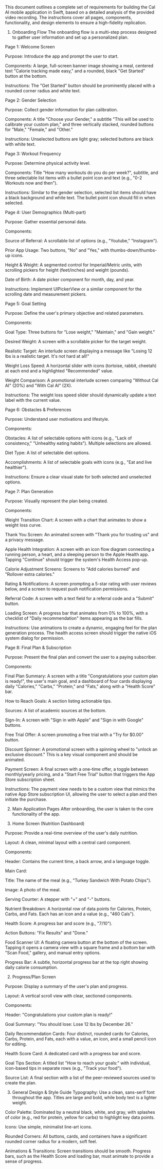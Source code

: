 This document outlines a complete set of requirements for building the Cal AI mobile application in Swift, based on a detailed analysis of the provided video recording. The instructions cover all pages, components, functionality, and design elements to ensure a high-fidelity replication.

1. Onboarding Flow
The onboarding flow is a multi-step process designed to gather user information and set up a personalized plan.

Page 1: Welcome Screen

Purpose: Introduce the app and prompt the user to start.

Components: A large, full-screen banner image showing a meal, centered text "Calorie tracking made easy," and a rounded, black "Get Started" button at the bottom.

Instructions: The "Get Started" button should be prominently placed with a rounded corner radius and white text.

Page 2: Gender Selection

Purpose: Collect gender information for plan calibration.

Components: A title "Choose your Gender," a subtitle "This will be used to calibrate your custom plan," and three vertically stacked, rounded buttons for "Male," "Female," and "Other."

Instructions: Unselected buttons are light gray; selected buttons are black with white text.

Page 3: Workout Frequency

Purpose: Determine physical activity level.

Components: Title "How many workouts do you do per week?", subtitle, and three selectable list items with a bullet point icon and text (e.g., "0-2 Workouts now and then").

Instructions: Similar to the gender selection, selected list items should have a black background and white text. The bullet point icon should fill in when selected.

Page 4: User Demographics (Multi-part)

Purpose: Gather essential personal data.

Components:

Source of Referral: A scrollable list of options (e.g., "Youtube," "Instagram").

Prior App Usage: Two buttons, "No" and "Yes," with thumbs-down/thumbs-up icons.

Height & Weight: A segmented control for Imperial/Metric units, with scrolling pickers for height (feet/inches) and weight (pounds).

Date of Birth: A date picker component for month, day, and year.

Instructions: Implement UIPickerView or a similar component for the scrolling date and measurement pickers.

Page 5: Goal Setting

Purpose: Define the user's primary objective and related parameters.

Components:

Goal Type: Three buttons for "Lose weight," "Maintain," and "Gain weight."

Desired Weight: A screen with a scrollable picker for the target weight.

Realistic Target: An interlude screen displaying a message like "Losing 12 lbs is a realistic target. It's not hard at all!"

Weight Loss Speed: A horizontal slider with icons (tortoise, rabbit, cheetah) at each end and a highlighted "Recommended" value.

Weight Comparison: A promotional interlude screen comparing "Without Cal AI" (20%) and "With Cal AI" (2X).

Instructions: The weight loss speed slider should dynamically update a text label with the current value.

Page 6: Obstacles & Preferences

Purpose: Understand user motivations and lifestyle.

Components:

Obstacles: A list of selectable options with icons (e.g., "Lack of consistency," "Unhealthy eating habits"). Multiple selections are allowed.

Diet Type: A list of selectable diet options.

Accomplishments: A list of selectable goals with icons (e.g., "Eat and live healthier").

Instructions: Ensure a clear visual state for both selected and unselected options.

Page 7: Plan Generation

Purpose: Visually represent the plan being created.

Components:

Weight Transition Chart: A screen with a chart that animates to show a weight loss curve.

Thank You Screen: An animated screen with "Thank you for trusting us" and a privacy message.

Apple Health Integration: A screen with an icon flow diagram connecting a running person, a heart, and a sleeping person to the Apple Health app. Tapping "Continue" should trigger the system's Health Access pop-up.

Calorie Adjustment Screens: Screens to "Add calories burned" and "Rollover extra calories."

Rating & Notifications: A screen prompting a 5-star rating with user reviews below, and a screen to request push notification permissions.

Referral Code: A screen with a text field for a referral code and a "Submit" button.

Loading Screen: A progress bar that animates from 0% to 100%, with a checklist of "Daily recommendation" items appearing as the bar fills.

Instructions: Use animations to create a dynamic, engaging feel for the plan generation process. The health access screen should trigger the native iOS system dialog for permission.

Page 8: Final Plan & Subscription

Purpose: Present the final plan and convert the user to a paying subscriber.

Components:

Final Plan Summary: A screen with a title "Congratulations your custom plan is ready!", the user's main goal, and a dashboard of four cards displaying daily "Calories," "Carbs," "Protein," and "Fats," along with a "Health Score" bar.

How to Reach Goals: A section listing actionable tips.

Sources: A list of academic sources at the bottom.

Sign-In: A screen with "Sign in with Apple" and "Sign in with Google" buttons.

Free Trial Offer: A screen promoting a free trial with a "Try for $0.00" button.

Discount Spinner: A promotional screen with a spinning wheel to "unlock an exclusive discount." This is a key visual component and should be animated.

Payment Screen: A final screen with a one-time offer, a toggle between monthly/yearly pricing, and a "Start Free Trial" button that triggers the App Store subscription sheet.

Instructions: The payment view needs to be a custom view that mimics the native App Store subscription UI, allowing the user to select a plan and then initiate the purchase.

2. Main Application Pages
After onboarding, the user is taken to the core functionality of the app.

1. Home Screen (Nutrition Dashboard)

Purpose: Provide a real-time overview of the user's daily nutrition.

Layout: A clean, minimal layout with a central card component.

Components:

Header: Contains the current time, a back arrow, and a language toggle.

Main Card:

Title: The name of the meal (e.g., "Turkey Sandwich With Potato Chips").

Image: A photo of the meal.

Serving Counter: A stepper with "+" and "-" buttons.

Nutrient Breakdown: A horizontal row of data points for Calories, Protein, Carbs, and Fats. Each has an icon and a value (e.g., "460 Cals").

Health Score: A progress bar and score (e.g., "7/10").

Action Buttons: "Fix Results" and "Done."

Food Scanner UI: A floating camera button at the bottom of the screen. Tapping it opens a camera view with a square frame and a bottom bar with "Scan Food," gallery, and manual entry options.

Progress Bar: A subtle, horizontal progress bar at the top right showing daily calorie consumption.

2. Progress/Plan Screen

Purpose: Display a summary of the user's plan and progress.

Layout: A vertical scroll view with clear, sectioned components.

Components:

Header: "Congratulations your custom plan is ready!"

Goal Summary: "You should lose: Lose 12 lbs by December 26."

Daily Recommendation Cards: Four distinct, rounded cards for Calories, Carbs, Protein, and Fats, each with a value, an icon, and a small pencil icon for editing.

Health Score Card: A dedicated card with a progress bar and score.

Goal Tips Section: A titled list "How to reach your goals:" with individual, icon-based tips in separate rows (e.g., "Track your food").

Source List: A final section with a list of the peer-reviewed sources used to create the plan.

3. General Design & Style Guide
Typography: Use a clean, sans-serif font throughout the app. Titles are large and bold, while body text is a lighter weight.

Color Palette: Dominated by a neutral black, white, and gray, with splashes of color (e.g., red for protein, yellow for carbs) to highlight key data points.

Icons: Use simple, minimalist line-art icons.

Rounded Corners: All buttons, cards, and containers have a significant rounded corner radius for a modern, soft feel.

Animations & Transitions: Screen transitions should be smooth. Progress bars, such as the Health Score and loading bar, must animate to provide a sense of progress.